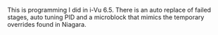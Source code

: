 This is programming I did in i-Vu 6.5. There is an auto replace of failed stages, auto tuning PID and a microblock that mimics the temporary overrides found in Niagara. 
